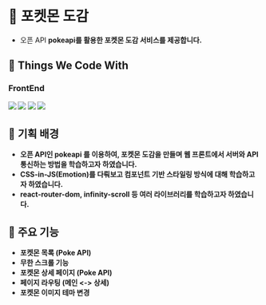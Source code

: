# 🚀 포켓몬 도감
- 오픈 API <b>pokeapi<b>를 활용한 포켓몬 도감 서비스를 제공합니다.

## **🌈 Things We Code With**
<section>
    <h3>FrontEnd</h3>
<div>
    <img src="https://img.shields.io/badge/react-%2320232a.svg?style=for-the-badge&logo=react&logoColor=%2361DAFB">
    <img src="https://img.shields.io/badge/typescript-%23007ACC.svg?style=for-the-badge&logo=typescript&logoColor=white">
    <img src="https://img.shields.io/badge/styled--components-DB7093?style=for-the-badge&logo=styled-components&logoColor=white">
    <img src="https://img.shields.io/badge/redux-%23593d88.svg?style=for-the-badge&logo=redux&logoColor=white">
</div>
</section>

## **💪 기획 배경**
- 오픈 API인 pokeapi 를 이용하여, 포켓몬 도감을 만들며 웹 프론트에서 서버와 API 통신하는 방법을 학습하고자 하였습니다.
- CSS-in-JS(Emotion)를 다뤄보고 컴포넌트 기반 스타일링 방식에 대해 학습하고자 하였습니다.
- react-router-dom, infinity-scroll 등 여러 라이브러리를 학습하고자 하였습니다.

## **💪 주요 기능**
- 포켓몬 목록 (Poke API)
- 무한 스크롤 기능
- 포켓몬 상세 페이지 (Poke API)
- 페이지 라우팅 (메인 <-> 상세)
- 포켓몬 이미지 테마 변경
